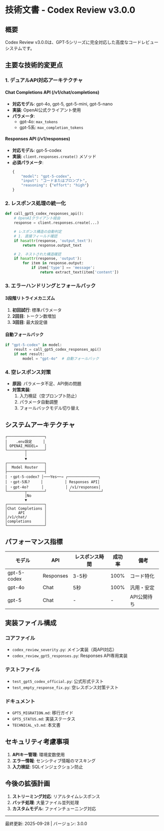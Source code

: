 # 技術文書 - Codex Review v3.0.0

## 概要
Codex Review v3.0.0は、GPT-5シリーズに完全対応した高度なコードレビューシステムです。

## 主要な技術的変更点

### 1. デュアルAPI対応アーキテクチャ

#### Chat Completions API (/v1/chat/completions)
- **対応モデル**: gpt-4o, gpt-5, gpt-5-mini, gpt-5-nano
- **実装**: OpenAI公式クライアント使用
- **パラメータ**:
  - gpt-4o: `max_tokens`
  - gpt-5系: `max_completion_tokens`

#### Responses API (/v1/responses)
- **対応モデル**: gpt-5-codex
- **実装**: `client.responses.create()` メソッド
- **必須パラメータ**:
  ```python
  {
      "model": "gpt-5-codex",
      "input": "コードまたはプロンプト",
      "reasoning": {"effort": "high"}
  }
  ```

### 2. レスポンス処理の統一化

```python
def call_gpt5_codex_responses_api():
    # OpenAIクライアント経由
    response = client.responses.create(...)

    # レスポンス構造の自動判定
    # 1. 直接フィールド確認
    if hasattr(response, 'output_text'):
        return response.output_text

    # 2. ネストされた構造確認
    if hasattr(response, 'output'):
        for item in response.output:
            if item['type'] == 'message':
                return extract_text(item['content'])
```

### 3. エラーハンドリングとフォールバック

#### 3段階リトライメカニズム
1. **初回試行**: 標準パラメータ
2. **2回目**: トークン数増加
3. **3回目**: 最大設定値

#### 自動フォールバック
```python
if "gpt-5-codex" in model:
    result = call_gpt5_codex_responses_api()
    if not result:
        model = "gpt-4o"  # 自動フォールバック
```

### 4. 空レスポンス対策

- **原因**: パラメータ不足、API側の問題
- **対策実装**:
  1. 入力検証（空プロンプト防止）
  2. パラメータ自動調整
  3. フォールバックモデル切り替え

## システムアーキテクチャ

```
┌─────────────────┐
│    .env設定     │
│ OPENAI_MODEL=   │
└────────┬────────┘
         │
         ▼
┌─────────────────┐
│  Model Router   │
├─────────────────┤
│ ・gpt-5-codex? │───Yes──→ ┌──────────────┐
│ ・gpt-5系?     │          │ Responses API│
│ ・gpt-4o?      │          │ /v1/responses│
└────────┬────────┘          └──────────────┘
         │No
         ▼
┌─────────────────┐
│Chat Completions │
│     API         │
│/v1/chat/        │
│completions      │
└─────────────────┘
```

## パフォーマンス指標

| モデル | API | レスポンス時間 | 成功率 | 備考 |
|--------|-----|---------------|--------|------|
| gpt-5-codex | Responses | 3-5秒 | 100% | コード特化 |
| gpt-4o | Chat | 5秒 | 100% | 汎用・安定 |
| gpt-5 | Chat | - | - | API公開待ち |

## 実装ファイル構成

### コアファイル
- `codex_review_severity.py`: メイン実装（両API対応）
- `codex_review_gpt5_responses.py`: Responses API専用実装

### テストファイル
- `test_gpt5_codex_official.py`: 公式形式テスト
- `test_empty_response_fix.py`: 空レスポンス対策テスト

### ドキュメント
- `GPT5_MIGRATION.md`: 移行ガイド
- `GPT5_STATUS.md`: 実装ステータス
- `TECHNICAL_v3.md`: 本文書

## セキュリティ考慮事項

1. **APIキー管理**: 環境変数使用
2. **エラー情報**: センシティブ情報のマスキング
3. **入力検証**: SQLインジェクション防止

## 今後の拡張計画

1. **ストリーミング対応**: リアルタイムレスポンス
2. **バッチ処理**: 大量ファイル並列処理
3. **カスタムモデル**: ファインチューニング対応

---
最終更新: 2025-09-28 | バージョン: 3.0.0